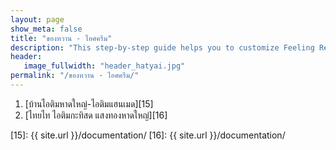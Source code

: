 ```yaml
---
layout: page
show_meta: false
title: "ของหวาน - ไอศครีม"
description: "This step-by-step guide helps you to customize Feeling Responsive to your needs."
header:
   image_fullwidth: "header_hatyai.jpg"
permalink: "/ของหวาน - ไอศครีม/"
---
```



1. [บ้านไอติมหาดใหญ่-ไอติมแฮนเมด][15] 
2. [ไทยไท ไอติมกะทิสด แสงทองหาดใหญ่][16] 





 [15]: {{ site.url }}/documentation/
 [16]: {{ site.url }}/documentation/

